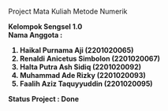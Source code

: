 Project Mata Kuliah Metode Numerik

<b>Kelompok Sengsel 1.0<b> <br>
Nama Anggota : <br>
1. Haikal Purnama Aji (2201020065) <br>
2. Renaldi Anicetus Simbolon (2201020067) <br>
3. Halta Putra Ash Sidiq (2201020092) <br>
4. Muhammad Ade Rizky (2201020093) <br>
5. Faalih Aziz Taquyyuddin (2201020095) <br>

Status Project : Done
